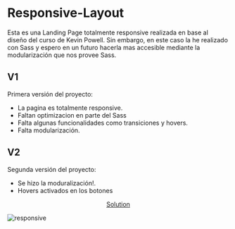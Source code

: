 # Responsive-Layout
Esta es una Landing Page totalmente responsive realizada en base al diseño del curso de Kevin Powell. Sin embargo, en este caso la he realizado con Sass y espero en un futuro hacerla mas accesible
mediante la modularización que nos provee Sass.

## V1
Primera versión del proyecto:
* La pagina es totalmente responsive.
* Faltan optimizacion en parte del Sass
* Falta algunas funcionalidades como transiciones y hovers.
* Falta modularización.

## V2
Segunda versión del proyecto:
* Se hizo la moduralización!.
* Hovers activados en los botones



<div align="center">
    <a href="https://davidalbear.github.io/Responsive-Layout/">
      Solution
    </a>
  </h3>
</div>

![responsive](https://user-images.githubusercontent.com/81319963/128448953-b097d9fb-e162-4e41-bba4-616785abe064.JPG)




